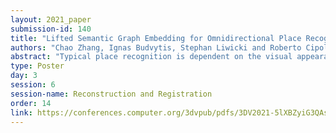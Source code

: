 ```yaml
---
layout: 2021_paper
submission-id: 140
title: "Lifted Semantic Graph Embedding for Omnidirectional Place Recognition"
authors: "Chao Zhang, Ignas Budvytis, Stephan Liwicki and Roberto Cipolla"
abstract: "Typical place recognition is dependent on the visual appearance and camera position of query images, without explicit use of domain knowledge and geometric relationships between key features in the scene. We exploit semantic grouping of pixels, and camera-pose robust scene graphs to perform structure-based visual localization for place recognition. In particular, we first formulate place recognition as an image retrieval task. Then, we lift the omnidirectional input images into 3D space, and compute a rotation and translation invariant semantic graph embedding to encode query and reference images. Finally, place information is obtained through graph similarity matching. Our graph representation is a simple addition to standard image embeddings with minimal overhead, but contains awareness of objects and their geometric relationships. In our experiments, we show improvement over typical place recognition, especially in environments with repetitions and dynamic appearance changes."
type: Poster
day: 3
session: 6
session-name: Reconstruction and Registration
order: 14
link: https://conferences.computer.org/3dvpub/pdfs/3DV2021-5lXBZyiG3QAsRBKXHIjqU8/268800b401/268800b401.pdf
---
```

